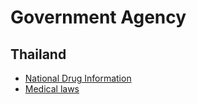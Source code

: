 # Government Agency

## Thailand
* [National Drug Information](https://ndi.fda.moph.go.th/drug_info)
* [Medical laws](https://www.tmc.or.th/statute.php)
